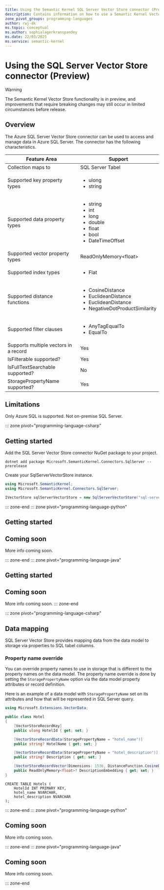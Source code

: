 ```yaml
---
title: Using the Semantic Kernel SQL Server Vector Store connector (Preview)
description: Contains information on how to use a Semantic Kernel Vector store connector to access and manipulate data in Azure SQL Server.
zone_pivot_groups: programming-languages
author: rwj-dk
ms.topic: conceptual
ms.author: sophialagerkranspandey
ms.date: 22/03/2025
ms.service: semantic-kernel
---
```

# Using the SQL Server Vector Store connector (Preview)

> [!WARNING]
> The Semantic Kernel Vector Store functionality is in preview, and improvements that require breaking changes may still occur in limited circumstances before release.

## Overview

The Azure SQL Server Vector Store connector can be used to access and manage data in Azure SQL Server. The connector has the following characteristics.

| Feature Area                      | Support                                                                                                                          |
|-----------------------------------|----------------------------------------------------------------------------------------------------------------------------------|
| Collection maps to                | SQL Server Tabel                                                                                                                 |
| Supported key property types      | <ul><li>ulong</li><li>string</li></ul>                                                                                           |
| Supported data property types     | <ul><li>string</li><li>int</li><li>long</li><li>double</li><li>float</li><li>bool</li><li>DateTimeOffset</li></ul>               |
| Supported vector property types   | ReadOnlyMemory\<float\>                                                                                                          |
| Supported index types             | <ul><li>Flat</li></ul>                                                                                                           |
| Supported distance functions      | <ul><li>CosineDistance</li><li>EuclideanDistance</li><li>EuclideanDistance</li><li>NegativeDotProductSimilarity</li></ul>        |
| Supported filter clauses          | <ul><li>AnyTagEqualTo</li><li>EqualTo</li></ul>                                                                                  |
| Supports multiple vectors in a record | Yes                                                                                                                          |
| IsFilterable supported?           | Yes                                                                                                                              |
| IsFullTextSearchable supported?   | No                                                                                                                               |
| StoragePropertyName supported?    | Yes                                                                                                                              |

## Limitations

Only Azure SQL is supported. Not on-premise SQL Server.

::: zone pivot="programming-language-csharp"

## Getting started

Add the SQL Server Vector Store connector NuGet package to your project.

```dotnetcli
dotnet add package Microsoft.SemanticKernel.Connectors.SqlServer --prerelease
```

Create your SqlServerVectorStore instance.

```csharp
using Microsoft.SemanticKernel;
using Microsoft.SemanticKernel.Connectors.SqlServer;

IVectorStore sqlServerVectorStore = new SqlServerVectorStore("sql-server-connection-string");

```

::: zone-end
::: zone pivot="programming-language-python"

## Getting started

## Coming soon

More info coming soon.

::: zone-end
::: zone pivot="programming-language-java"

## Getting started

## Coming soon

More info coming soon.
::: zone-end

::: zone pivot="programming-language-csharp"

## Data mapping

SQL Server Vector Store provides mapping data from the data model to storage via properties to SQL tabel columns.

### Property name override

You can override property names to use in storage that is different to the property names on the data model.
The property name override is done by setting the `StoragePropertyName` option via the data model property attributes or record definition.

Here is an example of a data model with `StoragePropertyName` set on its attributes and how that will be represented in SQL Server query.

```csharp
using Microsoft.Extensions.VectorData;

public class Hotel
{
    [VectorStoreRecordKey]
    public ulong HotelId { get; set; }

    [VectorStoreRecordData(StoragePropertyName = "hotel_name")]
    public string? HotelName { get; set; }

    [VectorStoreRecordData(StoragePropertyName = "hotel_description")]
    public string? Description { get; set; }

    [VectorStoreRecordVector(Dimensions: 1536, DistanceFunction.CosineDistance, IndexKind.Flat)]
    public ReadOnlyMemory<float>? DescriptionEmbedding { get; set; }
}
```

```
CREATE TABLE Hotels (
    HotelId INT PRIMARY KEY,
    hotel_name NVARCHAR,
    hotel_description NVARCHAR
);
```
::: zone-end
::: zone pivot="programming-language-python"
## Coming soon

More info coming soon.

::: zone-end
::: zone pivot="programming-language-java"
## Coming soon

More info coming soon.

::: zone-end
